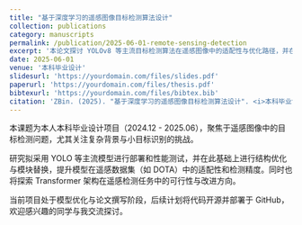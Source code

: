 ```yaml
---
title: "基于深度学习的遥感图像目标检测算法设计"
collection: publications
category: manuscripts
permalink: /publication/2025-06-01-remote-sensing-detection
excerpt: '本论文探讨 YOLOv8 等主流目标检测算法在遥感图像中的适配性与优化路径，并在 DOTA 数据集上进行性能评估。'
date: 2025-06-01
venue: '本科毕业设计'
slidesurl: 'https://yourdomain.com/files/slides.pdf'
paperurl: 'https://yourdomain.com/files/thesis.pdf'
bibtexurl: 'https://yourdomain.com/files/bibtex.bib'
citation: 'ZBin. (2025). "基于深度学习的遥感图像目标检测算法设计". <i>本科毕业设计</i>, Xinjiang University.'
---
```


本课题为本人本科毕业设计项目（2024.12 - 2025.06），聚焦于遥感图像中的目标检测问题，尤其关注复杂背景与小目标识别的挑战。

研究拟采用 YOLO 等主流模型进行部署和性能测试，并在此基础上进行结构优化与模块替换，提升模型在遥感数据集（如 DOTA）中的适配性和检测精度。同时也将探索 Transformer 架构在遥感检测任务中的可行性与改进方向。

当前项目处于模型优化与论文撰写阶段，后续计划将代码开源并部署于 GitHub，欢迎感兴趣的同学与我交流探讨。
